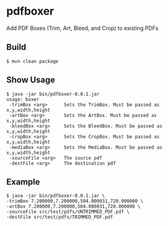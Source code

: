 # pdfboxer
Add PDF Boxes (Trim, Art, Bleed, and Crop) to existing PDFs

## Build
```
$ mvn clean package
```

## Show Usage
```
$ java -jar bin/pdfboxer-0.0.1.jar
usage: boxer
 -trimBox <arg>      Sets the TrimBox. Must be passed as x,y,width,height
 -artBox <arg>       Sets the ArtBox. Must be passed as x,y,width,height
 -bleedBox <arg>     Sets the BleedBox. Must be passed as x,y,width,height
 -cropBox <arg>      Sets the CropBox. Must be passed as x,y,width,height
 -mediaBox <arg>     Sets the MediaBox. Must be passed as x,y,width,height
 -sourceFile <arg>   The source pdf
 -destFile <arg>     The destination pdf
```

## Example
```
$ java -jar bin/pdfboxer-0.0.1.jar \
-trimBox 7.200000,7.200000,504.000031,720.000000 \
-artBox 7.200000,7.200000,504.000031,720.000000 \
-sourceFile src/test/pdfs/UNTRIMMED_PDF.pdf \
-destFile src/test/pdfs/TRIMMED_PDF.pdf
```
